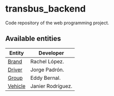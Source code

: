 ﻿# transbus_backend

Code repository of the web programming project.

Available entities
----------------
Entity | Developer
--- | ---
[Brand](src/main/java/cu/edu/cujae/pweb/dto/BrandDto.java/) | Rachel López.
[Driver](src/main/java/cu/edu/cujae/pweb/dto/DriverDto.java/) | Jorge Padrón.
[Group](src/main/java/cu/edu/cujae/pweb/dto/GroupDto.java/) | Eddy Bernal.
[Vehicle](src/main/java/cu/edu/cujae/pweb/dto/VehicleDto.java/) | Janier Rodríguez.
